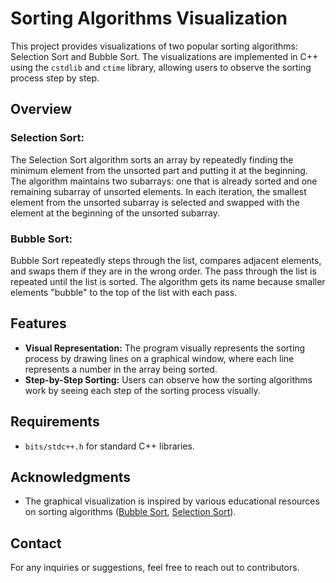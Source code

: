 # Sorting Algorithms Visualization

This project provides visualizations of two popular sorting algorithms: Selection Sort and Bubble Sort. The visualizations are implemented in C++ using the `cstdlib` and `ctime` library, allowing users to observe the sorting process step by step.

## Overview

### Selection Sort:
The Selection Sort algorithm sorts an array by repeatedly finding the minimum element from the unsorted part and putting it at the beginning. The algorithm maintains two subarrays: one that is already sorted and one remaining subarray of unsorted elements. In each iteration, the smallest element from the unsorted subarray is selected and swapped with the element at the beginning of the unsorted subarray.

### Bubble Sort:
Bubble Sort repeatedly steps through the list, compares adjacent elements, and swaps them if they are in the wrong order. The pass through the list is repeated until the list is sorted. The algorithm gets its name because smaller elements "bubble" to the top of the list with each pass.

## Features

- **Visual Representation:** The program visually represents the sorting process by drawing lines on a graphical window, where each line represents a number in the array being sorted.
- **Step-by-Step Sorting:** Users can observe how the sorting algorithms work by seeing each step of the sorting process visually.

## Requirements

- `bits/stdc++.h` for standard C++ libraries.

## Acknowledgments

- The graphical visualization is inspired by various educational resources on sorting algorithms ([Bubble Sort](https://www.geeksforgeeks.org/bubble-sort), [Selection Sort](https://www.geeksforgeeks.org/selection-sort)).
## Contact

For any inquiries or suggestions, feel free to reach out to contributors.
